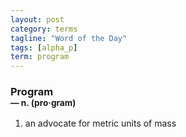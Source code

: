 ```yaml
---
layout: post
category: terms
tagline: "Word of the Day"
tags: [alpha_p]
term: program
---
```


<h3>Program<br/> <small>&mdash; n. (pro<span>&middot;</span>gram)</small></h3>
<p><ol><li>an advocate for metric units of mass</li>
</ol></p>
